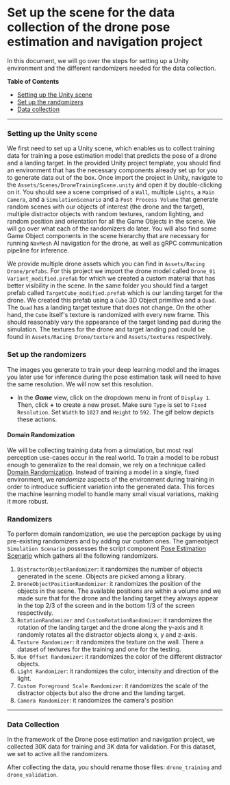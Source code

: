 # Set up the scene for the data collection of the drone pose estimation and navigation project

In this document, we will go over the steps for setting up a Unity environment and the different randomizers needed for the data collection.  


**Table of Contents**
  - [Setting up the Unity scene](#step-1)
  - [Set up the randomizers](#step-2)
  - [Data collection](#step-3)

---

### <a name="step-1">Setting up the Unity scene</a>
We first need to set up a Unity scene, which enables us to collect training data for training a pose estimation model that predicts the pose of a drone and a landing target. In the provided Unity project template, you should find an environment that has the necessary components already set up for you to generate data out of the box. Once import the project in Unity, navigate to the `Assets/Scenes/DroneTrainingScene.unity` and open it by double-clicking on it. You should see a scene comprised of a `Wall`, multiple `Lights`, a `Main Camera`, and a `SimulationScenario` and a `Post Process Volume` that generate random scenes with our objects of interest (the drone and the target), multiple distractor objects with random textures, random lighting, and random position and orientation for all the Game Objects in the scene. We will go over what each of the randomizers do later. You will also find some Game Object components in the scene hierarchy that are necessary for running `NavMesh` AI navigation for the drone, as well as gRPC communication pipeline for inference.

We provide multiple drone assets which you can find in `Assets/Racing Drone/prefabs`. For this project we import the drone model called `Drone_01 Variant_modified.prefab` for which we created a custom material that has better visibility in the scene. In the same folder you should find a target prefab called `TargetCube_modified.prefab` which is our landing target for the drone. We created this prefab using a `Cube` 3D Object primitive and a `Quad`. The `Quad` has a landing target texture that does not change. On the other hand, the `Cube` itself's texture is randomized with every new frame. This should reasonably vary the appearance of the target landing pad during the simulation. The textures for the drone and target landing pad could be found in `Assets/Racing Drone/texture` and `Assets/textures` respectively.


### <a name="step-2">Set up the randomizers</a>
The images you generate to train your deep learning model and the images you later use for inference during the pose estimation task will need to have the same resolution. We will now set this resolution.

- In the ***Game*** view, click on the dropdown menu in front of `Display 1`. Then, click **+** to create a new preset. Make sure `Type` is set to `Fixed Resolution`. Set `Width` to `1027` and `Height` to `592`. The gif below depicts these actions. 


#### Domain Randomization
We will be collecting training data from a simulation, but most real perception use-cases occur in the real world. 
To train a model to be robust enough to generalize to the real domain, we rely on a technique called [Domain Randomization](https://arxiv.org/pdf/1703.06907.pdf). Instead of training a model in a single, fixed environment, we _randomize_ aspects of the environment during training in order to introduce sufficient variation into the generated data. This forces the machine learning model to handle many small visual variations, making it more robust.

### Randomizers 
To perform domain randomization, we use the perception package by using pre-existing randomizers and by adding our custom ones. 
The gameobject `Simulation Scenario` possesses the script component [Pose Estimation Scenario](trainSceneProject/Assets/Scripts/PoseEstimationScenario.cs) which gathers all the following randomizers. 

1. `DistractorObjectRandomizer`: it randomizes the number of objects generated in the scene. Objects are picked among a library. 
2. `DroneObjectPositionRandomizer`: it randomizes the position of the objects in the scene. The available positions are within a volume and we made sure that for the drone and the landing target they always appear in the top 2/3 of the screen and in the bottom 1/3 of the screen respectively. 
3. `RotationRandomizer` and  `CustomRotationRandomizer`: it randomizes the rotation of the landing target and the drone along the y-axis and it randomly rotates all the distractor objects along x, y and z-axis. 
4. `Texture Randomizer`: it randomizes the texture on the wall. There a dataset of textures for the training and one for the testing. 
5. `Hue Offset Randomizer`: it randomizes the color of the different distractor objects. 
6. `Light Randomizer`: it randomizes the color, intensity and direction of the light.
7. `Custom Foreground Scale Randomizer`: it randomizes the scale of the distractor objects but also the drone and the landing target. 
8. `Camera Randomizer`: it randomizes the camera's position


---
### <a name="step-3">Data Collection</a> 
In the framework of the Drone pose estimation and navigation project, we collected 30K data for training and 3K data for validation. 
For this dataset, we set to active all the randomizers. 

After collecting the data, you should rename those files: `drone_training` and `drone_validation`. 
